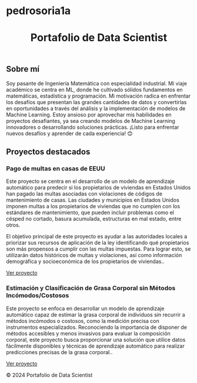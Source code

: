 # pedrosoria1a

<!DOCTYPE html>
<html lang="en">
<head>
    <meta charset="UTF-8">
    <meta name="viewport" content="width=device-width, initial-scale=1.0">
    <title>Portafolio de Data Scientist</title>
    <link rel="stylesheet" href="styles.css">
</head>
<body>
    <header>
        <h1>Portafolio de Data Scientist</h1>
    </header>
    <main>
        <section>
            <h2>Sobre mí</h2>
            <p>Soy pasante de Ingeniería Matemática con especialidad industrial. Mi viaje académico se centra en ML, donde he cultivado sólidos fundamentos en matemáticas, estadística y programación. Mi motivación radica en enfrentar los desafíos que presentan las grandes cantidades de datos y convertirlas en oportunidades a través del análisis y la implementación de modelos de Machine Learning. Estoy ansioso por aprovechar mis habilidades en proyectos desafiantes, ya sea creando modelos de Machine Learning innovadores o desarrollando soluciones prácticas. ¡Listo para enfrentar nuevos desafíos y aprender de cada experiencia! 😊</p>
        </section>
        <section>
            <h2>Proyectos destacados</h2>
            <div class="project">
                <h3>Pago de multas en casas de EEUU</h3>
                <p>Este proyecto se centra en el desarrollo de un modelo de aprendizaje automático para predecir si los propietarios de viviendas en Estados Unidos han pagado las multas asociadas con violaciones de códigos de mantenimiento de casas. Las ciudades y municipios en Estados Unidos imponen multas a los propietarios de viviendas que no cumplen con los estándares de mantenimiento, que pueden incluir problemas como el césped no cortado, basura acumulada, estructuras en mal estado, entre otros.

El objetivo principal de este proyecto es ayudar a las autoridades locales a priorizar sus recursos de aplicación de la ley identificando qué propietarios son más propensos a cumplir con las multas impuestas. Para lograr esto, se utilizarán datos históricos de multas y violaciones, así como información demográfica y socioeconómica de los propietarios de viviendas..</p>
                <a href="https://github.com/pedrosoriaa1a/pago_multas/blob/main/Pago_de_multas.ipynb">Ver proyecto</a>
            </div>
            <div class="project">
                <h3>Estimación y Clasificación de Grasa Corporal sin Métodos Incómodos/Costosos</h3>
                <p>Este proyecto se enfoca en desarrollar un modelo de aprendizaje automático capaz de estimar la grasa corporal de individuos sin recurrir a métodos incómodos o costosos, como la medición precisa con instrumentos especializados. Reconociendo la importancia de disponer de métodos accesibles y menos invasivos para evaluar la composición corporal, este proyecto busca proporcionar una solución que utilice datos fácilmente disponibles y técnicas de aprendizaje automático para realizar predicciones precisas de la grasa corporal..</p>
                <a href="https://github.com/pedrosoriaa1a/Predicci-n_grasa/blob/main/Predicci%C3%B3n_de_grasa_corporal.ipynb">Ver proyecto</a>
            </div>
            <!-- Agrega más proyectos según sea necesario -->
        </section>
    </main>
    <footer>
        <p>&copy; 2024 Portafolio de Data Scientist</p>
    </footer>
</body>
</html>
